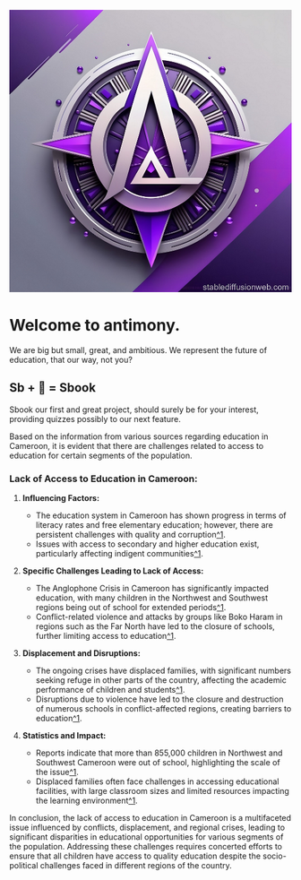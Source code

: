 ![Antimony](/antimony1000.png)

# Welcome to antimony.
We are big but small, great, and ambitious. We represent the future of education, that our way, not you?

## Sb + 📖 = Sbook

Sbook our first and great project, should surely be for your interest, providing quizzes possibly to our next feature.




Based on the information from various sources regarding education in Cameroon, it is evident that there are challenges related to access to education for certain segments of the population.

### Lack of Access to Education in Cameroon:

1. **Influencing Factors:**
   - The education system in Cameroon has shown progress in terms of literacy rates and free elementary education; however, there are persistent challenges with quality and corruption[^1](https://wenr.wes.org/wp-content/uploads/2021/04/WENR-04282021-Cameroon-CP-740x440-iStock-696954434.jpg).
   - Issues with access to secondary and higher education exist, particularly affecting indigent communities[^1](https://wenr.wes.org/wp-content/uploads/2021/04/WENR-04282021-Cameroon-CP-740x440-iStock-696954434.jpg).

2. **Specific Challenges Leading to Lack of Access:**
   - The Anglophone Crisis in Cameroon has significantly impacted education, with many children in the Northwest and Southwest regions being out of school for extended periods[^1](https://www.aljazeera.com/news/2021/4/1/violence-in-cameroon-anglophone-crisis-takes-high-civilian-toll).
   - Conflict-related violence and attacks by groups like Boko Haram in regions such as the Far North have led to the closure of schools, further limiting access to education[^1](https://www.aljazeera.com/news/2021/4/1/violence-in-cameroon-anglophone-crisis-takes-high-civilian-toll).

3. **Displacement and Disruptions:**
   - The ongoing crises have displaced families, with significant numbers seeking refuge in other parts of the country, affecting the academic performance of children and students[^1](https://www.aljazeera.com/news/2021/4/1/violence-in-cameroon-anglophone-crisis-takes-high-civilian-toll).
   - Disruptions due to violence have led to the closure and destruction of numerous schools in conflict-affected regions, creating barriers to education[^1](https://www.bbc.com/news/world-africa-49529774).

4. **Statistics and Impact:**
   - Reports indicate that more than 855,000 children in Northwest and Southwest Cameroon were out of school, highlighting the scale of the issue[^1](https://www.unicef.org/press-releases/more-855000-children-remain-out-school-north-west-and-south-west-cameroon).
   - Displaced families often face challenges in accessing educational facilities, with large classroom sizes and limited resources impacting the learning environment[^1](https://www.bbc.com/news/world-africa-49529774).

In conclusion, the lack of access to education in Cameroon is a multifaceted issue influenced by conflicts, displacement, and regional crises, leading to significant disparities in educational opportunities for various segments of the population. Addressing these challenges requires concerted efforts to ensure that all children have access to quality education despite the socio-political challenges faced in different regions of the country.
